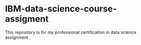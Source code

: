# IBM-data-science-course-assigment
This repository is for my professional certification in data science assignment . 
